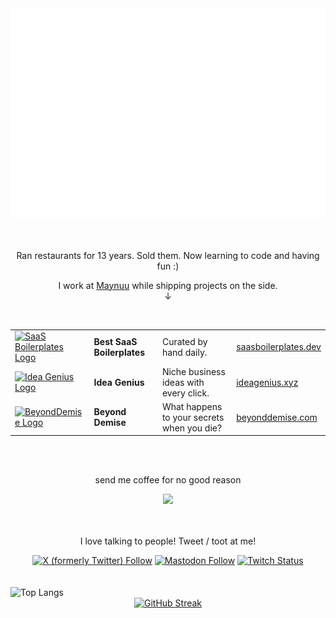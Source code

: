<div align="center">
  <a href="https://saasboilerplates.dev/?ref=gh" target="_blank">
    <img src="https://raw.githubusercontent.com/poppacalypse/poppacalypse/master/welcome.svg" width="800" height="auto">
  </a>
</div>

<br/>
<br/>

<div align="center">
  <p>Ran restaurants for 13 years. Sold them. Now learning to code and having fun :)</p>
  <p>I work at <a href="https://maynuu.com">Maynuu</a> while shipping projects on the side.
  <br/>↓
  </p>
</div>

<br/>

<div align="center">

|                                                                                                                                                                                                                         |                            |                                                 |                                                              |
| :---------------------------------------------------------------------------------------------------------------------------------------------------------------------------------------------------------------------- | :------------------------- | :---------------------------------------------- | :----------------------------------------------------------- |
| <a href="https://saasboilerplates.dev/?ref=gh" target="_blank"><img height="50px" src="https://saasboilerplates.dev/favicons/logo.svg" alt="SaaS Boilerplates Logo" /></a>                                              | **Best SaaS Boilerplates** | Curated by hand daily.                          | [saasboilerplates.dev](https://saasboilerplates.dev/?ref=gh) |
| <a href="https://ideagenius.xyz/?ref=gh" target="_blank"><img height="50px" src="https://ideagenius.xyz/assets/logo-1e1147f98146dcd7b9b15c88f8bc720e08727df7b2b02d95a54bb0fe0c0abb74.png" alt="Idea Genius Logo" /></a> | **Idea Genius**            | Niche business ideas with every click. | [ideagenius.xyz](https://ideagenius.xyz/?ref=gh)             |
| <a href="https://beyonddemise.com/?ref=gh" target="_blank"><img height="50px" src="https://www.beyonddemise.com/assets/images/Logo.png" alt="BeyondDemise Logo" /></a>                                                  | **Beyond Demise**          | What happens to your secrets when you die?      | [beyonddemise.com](https://beyonddemise.com/?ref=gh)         |

</div>

<br/>
<br/>

<div align="center">
  <p>send me coffee for no good reason</p>
<a href="https://www.buymeacoffee.com/poppacalypse"
            ><img
              class="bg-[#1a1b27] rounded-xl"
              src="https://img.buymeacoffee.com/button-api/?text=Tip&emoji=☕&slug=poppacalypse&button_colour=40DCA5&font_colour=000000&font_family=Inter&outline_colour=000000&coffee_colour=FFDD00"
            /></a
          >
</div>

<br/>
<br/>

<div align="center">
  <p>I love talking to people! Tweet / toot at me!</p>
  <a href="https://x.com/poppacalypse" target="_blank">
    <img src="https://img.shields.io/badge/Twitter-7.1K-%2337bcae?style=for-the-badge&logo=x&logoColor=white&labelColor=1a1b27" alt="X (formerly Twitter) Follow"></a>
  <a href="https://alpaca.gold/@poppacalypse" target="_blank">
    <img src="https://img.shields.io/mastodon/follow/109646489759073442?color=37bcae&labelColor=1a1b27&domain=https%3A%2F%2Falpaca.gold&logo=mastodon&style=for-the-badge&label=Mastodon" alt="Mastodon Follow"></a>
  <a href="https://twitch.tv/poppacalypse" target="_blank">
    <img src="https://img.shields.io/twitch/status/poppacalypse?logo=twitchsx&style=for-the-badge&color=37bcae&labelColor=1a1b27&label=TWITCH+STATUS" alt="Twitch Status"></a>
</div>

<br/>
<br/>

<div align="center" style="display: flex; justify-content: space-between; align-items: center;">
  <img src="https://most-used-langs-ten.vercel.app/api/top-langs/?username=poppacalypse&layout=pie&theme=tokyonight&hide_border=true" alt="Top Langs">
</div>

<div align="center">
  <a href="https://git.io/streak-stats">
    <img src="https://github-streak-zeta.vercel.app?user=poppacalypse&theme=tokyonight&hide_border=true" alt="GitHub Streak" />
  </a>
</div>
